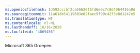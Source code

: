 ```yaml
---
ms.openlocfilehash: 1d592cccbf2ca56626f5fd6e6c7c8d4064416a0d
ms.sourcegitcommit: 11a61db54119503e82faec5f99c4273e8d1247e5
ms.translationtype: HT
ms.contentlocale: nl-NL
ms.lasthandoff: 10/16/2020
ms.locfileid: "4069456"
---
```

Microsoft 365 Groepen